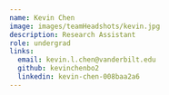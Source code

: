 ```yaml
---
name: Kevin Chen
image: images/teamHeadshots/kevin.jpg
description: Research Assistant
role: undergrad
links:
  email: kevin.l.chen@vanderbilt.edu
  github: kevinchenbo2
  linkedin: kevin-chen-008baa2a6
---
```

